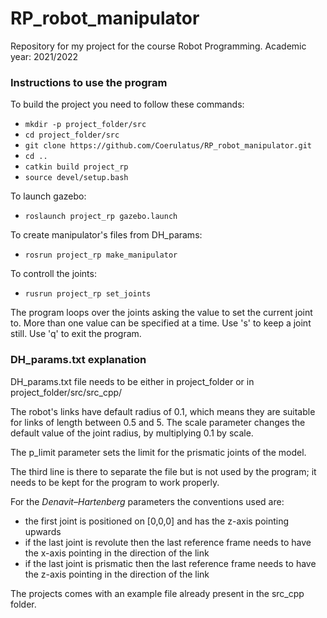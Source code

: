 # RP_robot_manipulator
Repository for my project for the course Robot Programming.
Academic year: 2021/2022

### Instructions to use the program
To build the project you need to follow these commands:
* ```mkdir -p project_folder/src```
* ```cd project_folder/src```
* ```git clone https://github.com/Coerulatus/RP_robot_manipulator.git```
* ```cd ..```
* ```catkin build project_rp```
* ```source devel/setup.bash```

To launch gazebo:
* ```roslaunch project_rp gazebo.launch```

To create manipulator's files from DH_params:
* ```rosrun project_rp make_manipulator```

To controll the joints:
* ```rusrun project_rp set_joints```

The program loops over the joints asking the value to set the current joint to. More than one value can be specified at a time. Use 's' to keep a joint still. Use 'q' to exit the program.

### DH_params.txt explanation
DH_params.txt file needs to be either in project_folder or in project_folder/src/src_cpp/

The robot's links have default radius of 0.1, which means they are suitable for links of length between 0.5 and 5. The scale parameter changes the default value of the joint radius, by multiplying 0.1 by scale.

The p_limit parameter sets the limit for the prismatic joints of the model.

The third line is there to separate the file but is not used by the program; it needs to be kept for the program to work properly.

For the *Denavit–Hartenberg* parameters the conventions used are:
* the first joint is positioned on [0,0,0] and has the z-axis pointing upwards
* if the last joint is revolute then the last reference frame needs to have the x-axis pointing in the direction of the link
* if the last joint is prismatic then the last reference frame needs to have the z-axis pointing in the direction of the link

The projects comes with an example file already present in the src_cpp folder.
